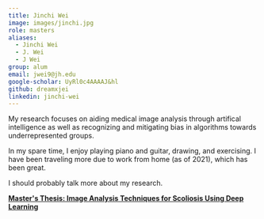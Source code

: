 ```yaml
---
title: Jinchi Wei
image: images/jinchi.jpg
role: masters
aliases:
  - Jinchi Wei
  - J. Wei
  - J Wei
group: alum
email: jwei9@jh.edu
google-scholar: UyRl0c4AAAAJ&hl 
github: dreamxjei
linkedin: jinchi-wei
---
```


My research focuses on aiding medical image analysis through artifical intelligence as well as recognizing and mitigating bias in algorithms towards underrepresented groups.

In my spare time, I enjoy playing piano and guitar, drawing, and exercising. I have been traveling more due to work from home (as of 2021), which has been great. 

I should probably talk more about my research.

**[Master's Thesis: Image Analysis Techniques for Scoliosis Using Deep Learning](https://jscholarship.library.jhu.edu/handle/1774.2/64217)**
